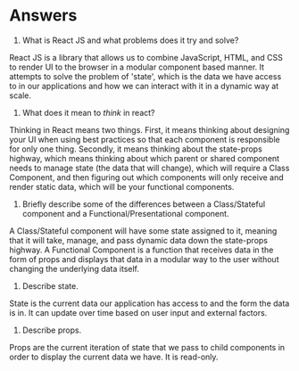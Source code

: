 # Answers

1.  What is React JS and what problems does it try and solve?

React JS is a library that allows us to combine JavaScript, HTML, and CSS to render UI to the browser in a modular component based manner. It attempts to solve the problem of 'state', which is the data we have access to in our applications and how we can interact with it in a dynamic way at scale.

1.  What does it mean to _think_ in react?

Thinking in React means two things. First, it means thinking about designing your UI when using best practices so that each component is responsible for only one thing. Secondly, it means thinking about the state-props highway, which means thinking about which parent or shared component needs to manage state (the data that will change), which will require a Class Component, and then figuring out which components will only receive and render static data, which will be your functional components.

1.  Briefly describe some of the differences between a Class/Stateful component and a Functional/Presentational component.

A Class/Stateful component will have some state assigned to it, meaning that it will take, manage, and pass dynamic data down the state-props highway. A Functional Component is a function that receives data in the form of props and displays that data in a modular way to the user without changing the underlying data itself.

1.  Describe state.

State is the current data our application has access to and the form the data is in. It can update over time based on user input and external factors.

1.  Describe props.

Props are the current iteration of state that we pass to child components in order to display the current data we have. It is read-only.
